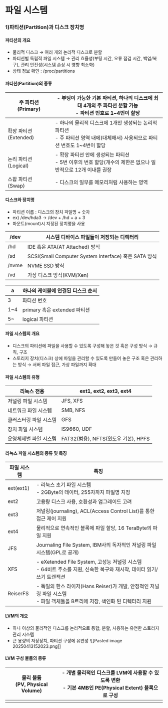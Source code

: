 # 파일 시스템
### 1)파티션(Partition)과 디스크 장치명
#### 파티션의 개요
- 물리적 디스크 → 여러 개의 논리적 디스크로 분할
- 파티션별 독립적 파일 시스템 → 관리 효율성(부팅 시간, 오류 점검 시간, 백업/복구), 관리 안전성(시스템 손상 시 영향 최소화)
- 상태 정보 확인 : /proc/partitions

#### 파티션(Partition)의 종류

| 주 파티션<br>(Primary)   | - 부팅이 가능한 기본 파티션, 하나의 디스크에 최대 4개의 주 파티션 분할 가능 <br>- 파티션 번호로 1~4번이 할당           |
| -------------------- | ------------------------------------------------------------------------------ |
| 확장 파티션 (Extended)    | - 하나의 물리적 디스크에 1개만 생성되는 논리적 파티션 <br>- 주 파티션 영역 내에(대체해서) 사용되므로 파티션 번호도 1~4번이 할당 |
| 논리 파티션 <br>(Logical) | - 확장 파티션 안에 생성되는 파티션 <br>- 5번 이후의 번호 할당(개수의 제한은 없으나 일반적으로 12개 이내를 권장           |
| 스왑 파티션<br>(Swap)     | - 디스크의 일부를 메모리처럼 사용하는 영역                                                       |

#### 디스크와 장치명
- 파티션 이름 : 디스크의 장치 파일명 + 숫자
- ex) /dev/hda3 -> /dev + /hd + a + 3
- 마운트(mount)시 지정된 장치명을 사용

| /dev  | 시스템 디바이스 파일들이 저장되는 디렉터리                          |
| ----- | ------------------------------------------------ |
| /hd   | IDE 혹은 ATA(AT Attached) 방식                       |
| /sd   | SCSI(Small Computer System Interface) 혹은 SATA 방식 |
| /nvme | NVME SSD 방식                                      |
| /vd   | 가상 디스크 방식(KVM/Xen)                               |

| a   | 하나의 케이블에 연결된 디스크 순서     |
| --- | ----------------------- |
| 3   | 파티션 번호                  |
| 1~4 | primary 혹은 extended 파티션 |
| 5~  | logical 파티션             |

#### 파일 시스템의 개요
- 디스크의 파티션에 파일을 사용할 수 있도록 구성해 놓은 것 혹은 구성 방식 → 규칙, 구조
- 스토리지 장치(디스크) 상에 파일을 관리할 수 있도록 만들어 놓은 구조 혹은 관리하는 방식 
→ 서버 파일 접근, 가상 파일까지 확대

#### 파일 시스템의 유형

| 리눅스 전용       | ext1, ext2, ext3, ext4        |
| ------------ | ----------------------------- |
| 저널링 파일 시스템   | JFS, XFS                      |
| 네트워크 파일 시스템  | SMB, NFS                      |
| 클러스터링 파일 시스템 | GFS                           |
| 장치 파일 시스템    | IS9660, UDF                   |
| 운영체제별 파일 시스템 | FAT32(범용), NFTS(윈도우 기본), HPFS |

#### 리눅스 파일 시스템의 종류 및 특징

| 파일 시스템    | 특징                                                                                 |
| --------- | ---------------------------------------------------------------------------------- |
| ext(ext1) | - 리눅스 초기 파일 시스템<br>- 2GByte의 데이터, 255자까지 파일명 지정                                    |
| ext2      | 고용량 디스크 사용, 호환성과 업그레이드 고려                                                          |
| ext3      | 저널링(journaling), ACL(Access Control List)를 통한 접근 제어 지원                             |
| ext4      | 물리적으로 연속적인 블록에 파일 할당, 16 TeraByte의 파일 지원                                           |
| JFS       | Journaling File System, IBM사의 독자적인 저널링 파일 시스템(GPL로 공개)                             |
| XFS       | - eXetended File System, 고성능 저널링 시스템<br>- 64비트 주소를 지원, 신속한 복구와 재시작, 데이터 읽기/쓰기 트랜잭션 |
| ReiserFS  | - 독일의 한스 라이저(Hans Reiser)가 개발, 안정적인 저널링 파일 시스템<br>- 파일 객체들을 B트리에 저장, 색인화 된 디렉터리 지원                               |

#### LVM의 개요
- 하나 이상의 물리적인 디스크를 논리적으로 통합, 분할, 사용하는 유연한 스토리지 관리 시스템
- 큰 용량의 저장장치, 파티션 구성에 유연성
![[Pasted image 20250413152023.png]]

#### LVM 구성 불륨의 종류

| 물리 볼륨 <br>(PV, Physical Volume) | - 개별 물리적인 디스크를 LVM에 사용할 수 있도록 변환<br>- 기본 4MB인 PE(Physical Extent) 블록으로 구성 |
| ------------------------------- | ------------------------------------------------------------------------- |
|                                 |                                                                           |
